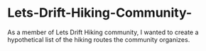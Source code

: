 # Lets-Drift-Hiking-Community-
As a member of Lets Drift Hiking community, I wanted to create a hypothetical list of the hiking routes the community organizes. 
